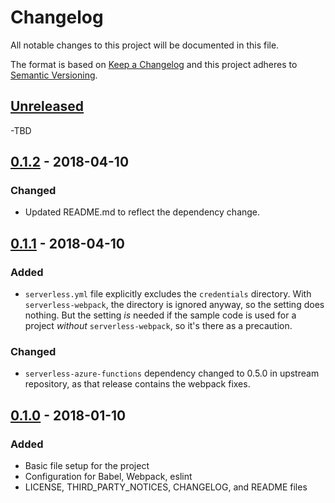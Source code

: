 # Changelog
All notable changes to this project will be documented in this file.

The format is based on [Keep a Changelog](http://keepachangelog.com/en/1.0.0/)
and this project adheres to [Semantic Versioning](http://semver.org/spec/v2.0.0.html).

## [Unreleased]
-TBD

## [0.1.2] - 2018-04-10
### Changed
- Updated README.md to reflect the dependency change.

## [0.1.1] - 2018-04-10
### Added
- `serverless.yml` file explicitly excludes the `credentials` directory.
With `serverless-webpack`, the directory is ignored anyway, so the setting does nothing.
But the setting _is_ needed if the sample code is used for a project _without_ `serverless-webpack`,
so it's there as a precaution.

### Changed
- `serverless-azure-functions` dependency changed to 0.5.0 in upstream repository, as that release contains the webpack fixes.

## [0.1.0] - 2018-01-10
### Added
- Basic file setup for the project
- Configuration for Babel, Webpack, eslint
- LICENSE, THIRD_PARTY_NOTICES, CHANGELOG, and README files

[Unreleased]: https://github.com/KosnIre/serverless-azure-webpack-sample/compare/master...develop
[0.1.2]: https://github.com/KosnIre/serverless-azure-webpack-sample/compare/v0.1.1...v0.1.2
[0.1.1]: https://github.com/KosnIre/serverless-azure-webpack-sample/compare/v0.1.0...v0.1.1
[0.1.0]: https://github.com/KosnIre/serverless-azure-webpack-sample/releases/tag/v0.1.0
